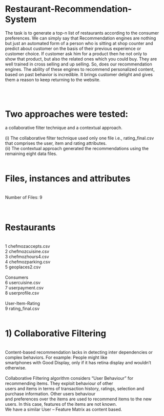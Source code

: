 # Restaurant-Recommendation-System
The task is to generate a top-n list of restaurants according to the consumer preferences. We can simply say that Recommendation engines are nothing but just an automated form of a person who is sitting at shop counter and predict about customer on the basis of their previous experience or customer choice. If customer ask him for a product then he not only to show that product, but also the related ones which you could buy. They are well trained in cross selling and up selling. So, does our recommendation engines. The ability of these engines to recommend personalized content, based on past behavior is incredible. It brings customer delight and gives them a reason to keep returning to the website.

  
<br/><br/>                      


<h1>Two approaches were tested:</h1>


a collaborative filter technique and a contextual approach.<br/><br/>
(i) The collaborative filter technique used only one file i.e., rating_final.csv that comprises the user, item and rating attributes.<br/>
(ii) The contextual approach generated the recommendations using the remaining eight data files.<br/>
<br/>
<h1>Files, instances and attributes</h1><br/>
Number of Files: 9<br/>
<br/><br/>
<h1>Restaurants</h1><br/>
1 chefmozaccepts.csv<br/>
2 chefmozcuisine.csv<br/>
3 chefmozhours4.csv<br/>
4 chefmozparking.csv<br/>
5 geoplaces2.csv<br/>
<br/>
Consumers<br/>
6 usercuisine.csv<br/>
7 userpayment.csv<br/>
8 userprofile.csv<br/>
<br/>
User-Item-Rating<br/>
9 rating_final.csv
<br/>
<br/>
<h1>1) Collaborative Filtering </h1><br/>
Content-based recommendation lacks in detecting inter dependencies or complex behaviors. For example: People might like<br/>
smartphones with Good Display, only if it has retina display and wouldn’t otherwise.<br/>
<br/>
Collaborative Filtering algorithm considers “User Behaviour” for recommending items. They exploit behaviour of other <br/>
users and items in terms of transaction history, ratings, selection and purchase information. Other users behaviour<br/>
and preferences over the items are used to recommend items to the new users. In this case, features of the items are not known.<br/>
We have a similar User – Feature Matrix as content based.<br/>
